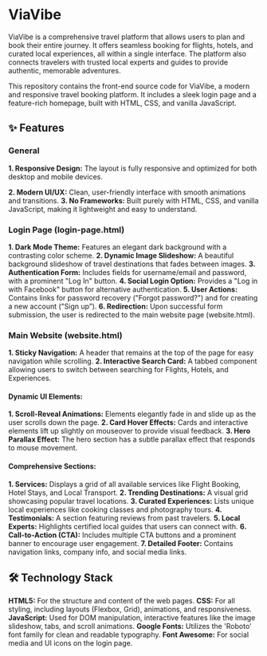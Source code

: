 # ViaVibe
ViaVibe is a comprehensive travel platform that allows users to plan and book their entire journey. It offers seamless booking for flights, hotels, and curated local experiences, all within a single interface. The platform also connects travelers with trusted local experts and guides to provide authentic, memorable adventures.

This repository contains the front-end source code for ViaVibe, a modern and responsive travel booking platform. It includes a sleek login page and a feature-rich homepage, built with HTML, CSS, and vanilla JavaScript.

## ✨ Features

### General

**1. Responsive Design:** The layout is fully responsive and optimized for both desktop and mobile devices.

**2. Modern UI/UX:** Clean, user-friendly interface with smooth animations and transitions.
**3. No Frameworks:** Built purely with HTML, CSS, and vanilla JavaScript, making it lightweight and easy to understand.

### Login Page (login-page.html)

**1. Dark Mode Theme:** Features an elegant dark background with a contrasting color scheme.
**2. Dynamic Image Slideshow:** A beautiful background slideshow of travel destinations that fades between images.
**3. Authentication Form:** Includes fields for username/email and password, with a prominent "Log In" button.
**4. Social Login Option:** Provides a "Log in with Facebook" button for alternative authentication.
**5. User Actions:** Contains links for password recovery ("Forgot password?") and for creating a new account ("Sign up”).
**6. Redirection:** Upon successful form submission, the user is redirected to the main website page (website.html).

### Main Website (website.html)

**1. Sticky Navigation:** A header that remains at the top of the page for easy navigation while scrolling.
**2. Interactive Search Card:** A tabbed component allowing users to switch between searching for Flights, Hotels, and Experiences.

#### Dynamic UI Elements:

**1. Scroll-Reveal Animations:** Elements elegantly fade in and slide up as the user scrolls down the page.
**2. Card Hover Effects:** Cards and interactive elements lift up slightly on mouseover to provide visual feedback.
**3. Hero Parallax Effect:** The hero section has a subtle parallax effect that responds to mouse movement.

#### Comprehensive Sections:

**1. Services:** Displays a grid of all available services like Flight Booking, Hotel Stays, and Local Transport.
**2. Trending Destinations:** A visual grid showcasing popular travel locations.
**3. Curated Experiences:** Lists unique local experiences like cooking classes and photography tours.
**4. Testimonials:** A section featuring reviews from past travelers.
**5. Local Experts:** Highlights certified local guides that users can connect with.
**6. Call-to-Action (CTA):** Includes multiple CTA buttons and a prominent banner to encourage user engagement.
**7. Detailed Footer:** Contains navigation links, company info, and social media links.

## 🛠️ Technology Stack

**HTML5:** For the structure and content of the web pages.
**CSS:** For all styling, including layouts (Flexbox, Grid), animations, and responsiveness.
**JavaScript:** Used for DOM manipulation, interactive features like the image slideshow, tabs, and scroll animations.
**Google Fonts:** Utilizes the 'Roboto' font family for clean and readable typography.
**Font Awesome:** For social media and UI icons on the login page.
